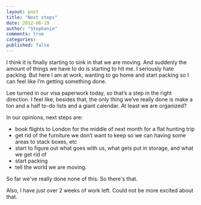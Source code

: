 ```yaml
---
layout: post
title: "Next steps"
date: 2012-06-19
author: "Stephanie"
comments: true
categories:
published: false
---
```


I think it is finally starting to sink in that we are moving. And suddenly the amount of things we have to do is starting to hit me. I seriously hate packing. But here I am at work, wanting to go home and start packing so I can feel like I’m getting something done.

Lee turned in our visa paperwork today, so that’s a step in the right direction. I feel like, besides that, the only thing we’ve really done is make a ton and a half to-do lists and a giant calendar.  At least we are organized?

In our opinions, next steps are:

* book flights to London for the middle of next month for a flat hunting trip
* get rid of the furniture we don’t want to keep so we can having some areas to stack boxes, etc
* start to figure out what goes with us, what gets put in storage, and what we get rid of
* start packing
* tell the world we are moving. 

So far we've really done none of this. So there's that.

Also, I have just over 2 weeks of work left. Could not be more excited about that.
